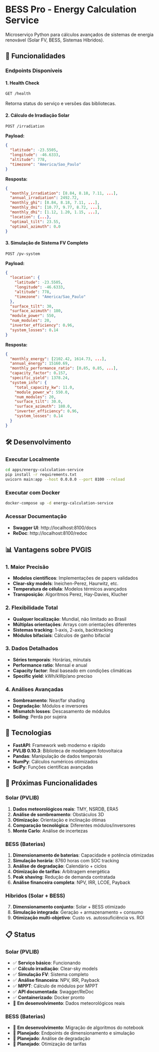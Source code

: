 # BESS Pro - Energy Calculation Service

Microserviço Python para cálculos avançados de sistemas de energia renovável (Solar FV, BESS, Sistemas Híbridos).

## 🚀 Funcionalidades

### **Endpoints Disponíveis**

#### **1. Health Check**
```bash
GET /health
```
Retorna status do serviço e versões das bibliotecas.

#### **2. Cálculo de Irradiação Solar**
```bash
POST /irradiation
```

**Payload:**
```json
{
  "latitude": -23.5505,
  "longitude": -46.6333,
  "altitude": 778,
  "timezone": "America/Sao_Paulo"
}
```

**Resposta:**
```json
{
  "monthly_irradiation": [8.84, 8.18, 7.11, ...],
  "annual_irradiation": 2492.72,
  "monthly_ghi": [8.84, 8.18, 7.11, ...],
  "monthly_dni": [10.77, 9.77, 8.72, ...],
  "monthly_dhi": [1.12, 1.20, 1.15, ...],
  "location": {...},
  "optimal_tilt": 23.55,
  "optimal_azimuth": 0.0
}
```

#### **3. Simulação de Sistema FV Completo**
```bash
POST /pv-system
```

**Payload:**
```json
{
  "location": {
    "latitude": -23.5505,
    "longitude": -46.6333,
    "altitude": 778,
    "timezone": "America/Sao_Paulo"
  },
  "surface_tilt": 30,
  "surface_azimuth": 180,
  "module_power": 550,
  "num_modules": 20,
  "inverter_efficiency": 0.96,
  "system_losses": 0.14
}
```

**Resposta:**
```json
{
  "monthly_energy": [2102.42, 1614.73, ...],
  "annual_energy": 15160.69,
  "monthly_performance_ratio": [0.85, 0.85, ...],
  "capacity_factor": 0.157,
  "specific_yield": 1378.24,
  "system_info": {
    "total_capacity_kw": 11.0,
    "module_power_w": 550.0,
    "num_modules": 20,
    "surface_tilt": 30.0,
    "surface_azimuth": 180.0,
    "inverter_efficiency": 0.96,
    "system_losses": 0.14
  }
}
```

## 🛠️ Desenvolvimento

### **Executar Localmente**
```bash
cd apps/energy-calculation-service
pip install -r requirements.txt
uvicorn main:app --host 0.0.0.0 --port 8100 --reload
```

### **Executar com Docker**
```bash
docker-compose up -d energy-calculation-service
```

### **Acessar Documentação**
- **Swagger UI**: http://localhost:8100/docs
- **ReDoc**: http://localhost:8100/redoc

## 📊 **Vantagens sobre PVGIS**

### **1. Maior Precisão**
- **Modelos científicos**: Implementações de papers validados
- **Clear-sky models**: Ineichen-Perez, Haurwitz, etc.
- **Temperatura de célula**: Modelos térmicos avançados
- **Transposição**: Algoritmos Perez, Hay-Davies, Klucher

### **2. Flexibilidade Total**
- **Qualquer localização**: Mundial, não limitado ao Brasil
- **Múltiplas orientações**: Arrays com orientações diferentes
- **Sistemas tracking**: 1-axis, 2-axis, backtracking
- **Módulos bifaciais**: Cálculos de ganho bifacial

### **3. Dados Detalhados**
- **Séries temporais**: Horárias, minutais
- **Performance ratio**: Mensal e anual
- **Capacity factor**: Real baseado em condições climáticas
- **Specific yield**: kWh/kWp/ano preciso

### **4. Análises Avançadas**
- **Sombreamento**: Near/far shading
- **Degradação**: Módulos e inversores
- **Mismatch losses**: Descasamento de módulos
- **Soiling**: Perda por sujeira

## 🔧 **Tecnologias**

- **FastAPI**: Framework web moderno e rápido
- **PVLIB 0.10.3**: Biblioteca de modelagem fotovoltaica
- **Pandas**: Manipulação de dados temporais
- **NumPy**: Cálculos numéricos otimizados
- **SciPy**: Funções científicas avançadas

## 🎯 **Próximas Funcionalidades**

### **Solar (PVLIB)**
1. **Dados meteorológicos reais**: TMY, NSRDB, ERA5
2. **Análise de sombreamento**: Obstáculos 3D
3. **Otimização**: Orientação e inclinação ótimas
4. **Comparação tecnológica**: Diferentes módulos/inversores
5. **Monte Carlo**: Análise de incertezas

### **BESS (Baterias)**
1. **Dimensionamento de baterias**: Capacidade e potência otimizadas
2. **Simulação horária**: 8760 horas com SOC tracking
3. **Análise de degradação**: Calendário + ciclos
4. **Otimização de tarifas**: Arbitragem energética
5. **Peak shaving**: Redução de demanda contratada
6. **Análise financeira completa**: NPV, IRR, LCOE, Payback

### **Híbridos (Solar + BESS)**
7. **Dimensionamento conjunto**: Solar + BESS otimizado
8. **Simulação integrada**: Geração + armazenamento + consumo
9. **Otimização multi-objetivo**: Custo vs. autossuficiência vs. ROI

## 📋 **Status**

### **Solar (PVLIB)**
- ✅ **Serviço básico**: Funcionando
- ✅ **Cálculo irradiação**: Clear-sky models
- ✅ **Simulação FV**: Sistema completo
- ✅ **Análise financeira**: NPV, IRR, Payback
- ✅ **MPPT**: Cálculo de módulos por MPPT
- ✅ **API documentada**: Swagger/ReDoc
- ✅ **Containerizado**: Docker pronto
- 🔄 **Em desenvolvimento**: Dados meteorológicos reais

### **BESS (Baterias)**
- 🔄 **Em desenvolvimento**: Migração de algoritmos do notebook
- 🔄 **Planejado**: Endpoints de dimensionamento e simulação
- 🔄 **Planejado**: Análise de degradação
- 🔄 **Planejado**: Otimização de tarifas
